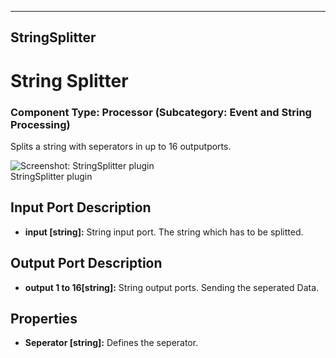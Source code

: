    
---
StringSplitter
---

# String Splitter

### Component Type: Processor (Subcategory: Event and String Processing)

Splits a string with seperators in up to 16 outputports.

![Screenshot: StringSplitter plugin](img/StringSplitter.png "Screenshot:
        StringSplitter plugin")  
StringSplitter plugin

## Input Port Description

*   **input \[string\]:** String input port. The string which has to be splitted.

## Output Port Description

*   **output 1 to 16\[string\]:** String output ports. Sending the seperated Data.

## Properties

*   **Seperator \[string\]:** Defines the seperator.